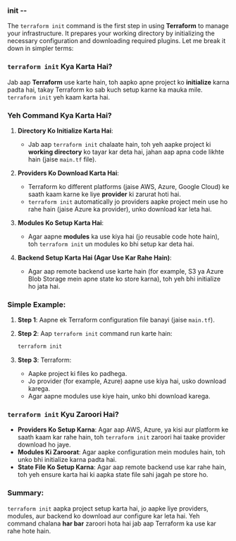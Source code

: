 ### init --

The `terraform init` command is the first step in using **Terraform** to manage your infrastructure. It prepares your working directory by initializing the necessary configuration and downloading required plugins. Let me break it down in simpler terms:

### `terraform init` Kya Karta Hai?

Jab aap **Terraform** use karte hain, toh aapko apne project ko **initialize** karna padta hai, takay Terraform ko sab kuch setup karne ka mauka mile. `terraform init` yeh kaam karta hai.

### Yeh Command Kya Karta Hai?

1. **Directory Ko Initialize Karta Hai**:
   - Jab aap `terraform init` chalaate hain, toh yeh aapke project ki **working directory** ko tayar kar deta hai, jahan aap apna code likhte hain (jaise `main.tf` file).

2. **Providers Ko Download Karta Hai**:
   - Terraform ko different platforms (jaise AWS, Azure, Google Cloud) ke saath kaam karne ke liye **provider** ki zarurat hoti hai.
   - `terraform init` automatically jo providers aapke project mein use ho rahe hain (jaise Azure ka provider), unko download kar leta hai.

3. **Modules Ko Setup Karta Hai**:
   - Agar aapne **modules** ka use kiya hai (jo reusable code hote hain), toh `terraform init` un modules ko bhi setup kar deta hai.

4. **Backend Setup Karta Hai (Agar Use Kar Rahe Hain)**:
   - Agar aap remote backend use karte hain (for example, S3 ya Azure Blob Storage mein apne state ko store karna), toh yeh bhi initialize ho jata hai.

### Simple Example:

1. **Step 1**: Aapne ek Terraform configuration file banayi (jaise `main.tf`).
   
2. **Step 2**: Aap `terraform init` command run karte hain:
   ```bash
   terraform init
   ```
   
3. **Step 3**: Terraform:
   - Aapke project ki files ko padhega.
   - Jo provider (for example, Azure) aapne use kiya hai, usko download karega.
   - Agar aapne modules use kiye hain, unko bhi download karega.

### `terraform init` Kyu Zaroori Hai?

- **Providers Ko Setup Karna**: Agar aap AWS, Azure, ya kisi aur platform ke saath kaam kar rahe hain, toh `terraform init` zaroori hai taake provider download ho jaye.
- **Modules Ki Zaroorat**: Agar aapke configuration mein modules hain, toh unko bhi initialize karna padta hai.
- **State File Ko Setup Karna**: Agar aap remote backend use kar rahe hain, toh yeh ensure karta hai ki aapka state file sahi jagah pe store ho.

### Summary:
`terraform init` aapka project setup karta hai, jo aapke liye providers, modules, aur backend ko download aur configure kar leta hai. Yeh command chalana **har bar** zaroori hota hai jab aap Terraform ka use kar rahe hote hain.


